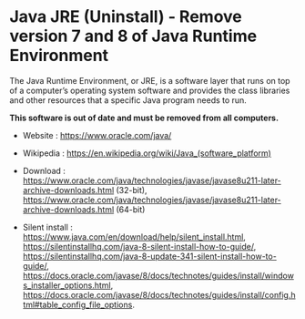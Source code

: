 # Java JRE (Uninstall) - Remove version 7 and 8 of Java Runtime Environment

The Java Runtime Environment, or JRE, is a software layer that runs on
top of a computer’s operating system software and provides the class
libraries and other resources that a specific Java program needs to run. 

**This software is out of date and must be removed from all computers.**

* Website : https://www.oracle.com/java/
* Wikipedia : https://en.wikipedia.org/wiki/Java_(software_platform)

* Download : https://www.oracle.com/java/technologies/javase/javase8u211-later-archive-downloads.html (32-bit),
	https://www.oracle.com/java/technologies/javase/javase8u211-later-archive-downloads.html (64-bit)
* Silent install : https://www.java.com/en/download/help/silent_install.html,
	https://silentinstallhq.com/java-8-silent-install-how-to-guide/,
	https://silentinstallhq.com/java-8-update-341-silent-install-how-to-guide/,
	https://docs.oracle.com/javase/8/docs/technotes/guides/install/windows_installer_options.html,
	https://docs.oracle.com/javase/8/docs/technotes/guides/install/config.html#table_config_file_options.
